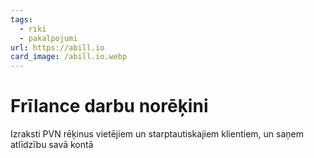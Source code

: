 ```yaml
---
tags:
  - riki
  - pakalpojumi
url: https://abill.io
card_image: /abill.io.webp
---
```


# Frīlance darbu norēķini

Izraksti PVN rēķinus vietējiem un starptautiskajiem klientiem, un saņem atlīdzību savā kontā
